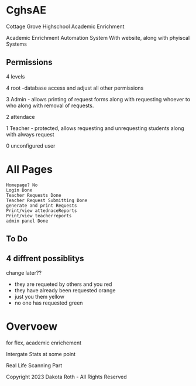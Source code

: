 # CghsAE
 Cottage Grove Highschool Academic Enrichment

 Academic Enrichment Automation System With website, along with phyiscal Systems

## Permissions

4 levels

4 root -database access and adjust all other permissions 

3 Admin - allows printing of request forms along with requesting whoever to who along with removal of requests. 

2 attendace 

1 Teacher - protected, allows requesting and unrequesting students along with always request

0 unconfigured user


# All Pages

    Homepage? No
    Login Done
    Teacher Requests Done
    Teacher Request Submitting Done
    generate and print Requests
    Print/view attednaceReports
    Print/view teacherreports
    admin panel Done


## To Do 

## 4 diffrent possiblitys

change later??
- they are requeted by others and you red 
- they have already been requested orange
- just you them yellow
- no one has requested green




# Overvoew


for flex, academic enrichement






Intergate Stats at some point

Real Life Scanning Part

Copyright 2023 Dakota Roth - All Rights Reserved